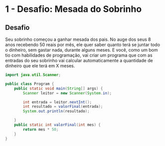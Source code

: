 # 1 - Desafio: Mesada do Sobrinho

## **Desafio**

Seu sobrinho começou a ganhar mesada dos pais. No auge dos seus 8 anos recebendo 50 reais por mês, ele quer saber quanto terá se juntar todo o dinheiro, sem gastar nada, durante alguns meses. E você, como um bom tio com habilidades de programação, vai criar um programa que com as entradas do seu sobrinho vai calcular automaticamente a quantidade de dinheiro que ele terá em X meses.

```java
import java.util.Scanner;

public class Program {
    public static void main(String[] args) {
        Scanner leitor = new Scanner(System.in);

        int entrada = leitor.nextInt();
        int resultado = valorFinal(entrada);
        System.out.println(resultado);

    }
    public static int valorFinal(int mes) {
        return mes * 50;
    }
}
```
